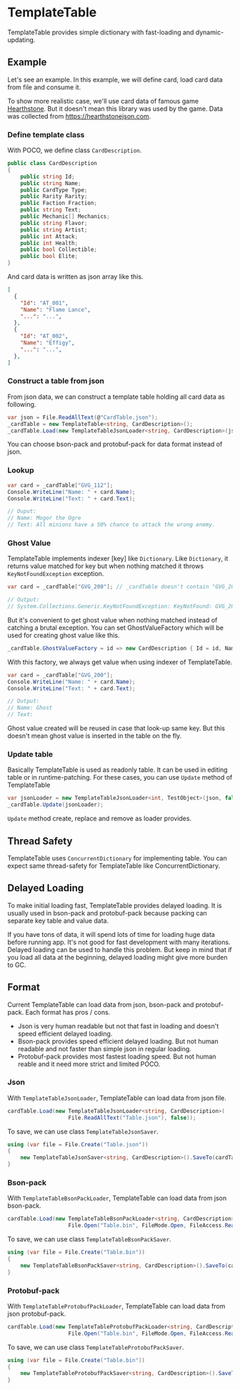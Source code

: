 # TemplateTable

TemplateTable provides simple dictionary with fast-loading and dynamic-updating.

## Example

Let's see an example. In this example, we will define card,
load card data from file and consume it.

To show more realistic case, we'll use card data of
famous game [Hearthstone](http://us.battle.net/hearthstone). But it doesn't mean
this library was used by the game.
Data was collected from https://hearthstonejson.com.

### Define template class

With POCO, we define class `CardDescription`.

```csharp
public class CardDescription
{
    public string Id;
    public string Name;
    public CardType Type;
    public Rarity Rarity;
    public Faction Fraction;
    public string Text;
    public Mechanic[] Mechanics;
    public string Flavor;
    public string Artist;
    public int Attack;
    public int Health;
    public bool Collectible;
    public bool Elite;
}
```

And card data is written as json array like this.
```json
[
  {
    "Id": "AT_001",
    "Name": "Flame Lance",
    "...": "...",
  },
  {
    "Id": "AT_002",
    "Name": "Effigy",
    "...": "...",
  },
]
```

### Construct a table from json

From json data, we can construct a template table holding all card data as following.

```csharp
var json = File.ReadAllText(@"CardTable.json");
_cardTable = new TemplateTable<string, CardDescription>();
_cardTable.Load(new TemplateTableJsonLoader<string, CardDescription>(json, false));
```

You can choose bson-pack and protobuf-pack for data format instead of json.

### Lookup

```csharp
var card = _cardTable["GVG_112"];
Console.WriteLine("Name: " + card.Name);
Console.WriteLine("Text: " + card.Text);

// Ouput:
// Name: Mogor the Ogre
// Text: All minions have a 50% chance to attack the wrong enemy.
```

### Ghost Value

TemplateTable implements indexer [key] like `Dictionary`. Like `Dictionary`,
it returns value matched for key but when nothing matched it throws `KeyNotFoundException`
exception.

```csharp
var card = _cardTable["GVG_200"]; // _cardTable doesn't contain "GVG_200"

// Output:
// System.Collections.Generic.KeyNotFoundException: KeyNotFound: GVG_200
```

But it's convenient to get ghost value when nothing matched instead of catching
a brutal exception. You can set GhostValueFactory which will be used for creating
ghost value like this.

```csharp
_cardTable.GhostValueFactory = id => new CardDescription { Id = id, Name = "Ghost" };
```

With this factory, we always get value when using indexer of TemplateTable.

```csharp
var card = _cardTable["GVG_200"];
Console.WriteLine("Name: " + card.Name);
Console.WriteLine("Text: " + card.Text);

// Output:
// Name: Ghost
// Text:
```

Ghost value created will be reused in case that look-up same key.
But this doesn't mean ghost value is inserted in the table on the fly.

### Update table

Basically TemplateTable is used as readonly table. It can be used in editing
table or in runtime-patching. For these cases, you can use `Update` method of
TemplateTable

```csharp
var jsonLoader = new TemplateTableJsonLoader<int, TestObject>(json, false);
_cardTable.Update(jsonLoader);
```

`Update` method create, replace and remove as loader provides.

## Thread Safety

TemplateTable uses `ConcurrentDictionary` for implementing table. You can expect
same thread-safety for TemplateTable like ConcurrentDictionary.

## Delayed Loading

To make initial loading fast, TemplateTable provides delayed loading.
It is usually used in bson-pack and protobuf-pack because packing can
separate key table and value data.

If you have tons of data, it will spend lots of time for loading huge data before
running app. It's not good for fast development with many iterations.
Delayed loading can be used to handle this problem. But keep in mind that if you
load all data at the beginning, delayed loading might give more burden to GC.

## Format

Current TemplateTable can load data from json, bson-pack and protobuf-pack.
Each format has pros / cons.

 - Json is very human readable but not that fast in loading and
   doesn't speed efficient delayed loading.
 - Bson-pack provides speed efficient delayed loading. But not human readable and
   not faster than simple json in regular loading.
 - Protobuf-pack provides most fastest loading speed. But not human reable and
   it need more strict and limited POCO.

### Json

With `TemplateTableJsonLoader`, TemplateTable can load data from json file.

```csharp
cardTable.Load(new TemplateTableJsonLoader<string, CardDescription>(
                   File.ReadAllText("Table.json"), false));
```

To save, we can use class `TemplateTableJsonSaver`.

```csharp
using (var file = File.Create("Table.json"))
{
    new TemplateTableJsonSaver<string, CardDescription>().SaveTo(cardTable, file);
}
```

### Bson-pack

With `TemplateTableBsonPackLoader`, TemplateTable can load data from json bson-pack.

```csharp
cardTable.Load(new TemplateTableBsonPackLoader<string, CardDescription>(
                   File.Open("Table.bin", FileMode.Open, FileAccess.Read), false));
```

To save, we can use class `TemplateTableBsonPackSaver`.

```csharp
using (var file = File.Create("Table.bin"))
{
    new TemplateTableBsonPackSaver<string, CardDescription>().SaveTo(cardTable, file);
}
```

### Protobuf-pack

With `TemplateTableProtobufPackLoader`, TemplateTable can load data from json protobuf-pack.

```csharp
cardTable.Load(new TemplateTableProtobufPackLoader<string, CardDescription>(
                   File.Open("Table.bin", FileMode.Open, FileAccess.Read), false));
```

To save, we can use class `TemplateTableProtobufPackSaver`.

```csharp
using (var file = File.Create("Table.bin"))
{
    new TemplateTableProtobufPackSaver<string, CardDescription>().SaveTo(cardTable, file);
}
```

